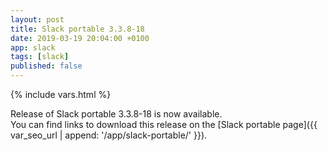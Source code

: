 ```yaml
---
layout: post
title: Slack portable 3.3.8-18
date: 2019-03-19 20:04:00 +0100
app: slack
tags: [slack]
published: false
---
```

{% include vars.html %}

Release of Slack portable 3.3.8-18 is now available.<br />
You can find links to download this release on the [Slack portable page]({{ var_seo_url | append: '/app/slack-portable/' }}).